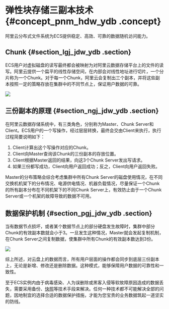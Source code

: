 # 弹性块存储三副本技术 {#concept_pnm_hdw_ydb .concept}

阿里云分布式文件系统为ECS提供稳定、高效、可靠的数据随机访问能力。

## Chunk {#section_lgj_jdw_ydb .section}

ECS用户对虚拟磁盘的读写最终都会被映射为对阿里云数据存储平台上的文件的读写。阿里云提供一个扁平的线性存储空间，在内部会对线性地址进行切片，一个分片称为一个Chunk。对于每一个Chunk，阿里云会复制出三个副本，并将这些副本按照一定的策略存放在集群中的不同节点上，保证用户数据的可靠。

![](http://static-aliyun-doc.oss-cn-hangzhou.aliyuncs.com/assets/img/9559/5222_zh-CN.png)

## 三份副本的原理 {#section_ngj_jdw_ydb .section}

在阿里云数据存储系统中，有三类角色，分别称为Master、Chunk Server和Client。ECS用户的一个写操作，经过层层转换，最终会交由Client来执行，执行过程简要说明如下：

1.  Client计算出这个写操作对应的Chunk。
2.  Client向Master查询该Chunk的三份副本的存放位置。
3.  Client根据Master返回的结果，向这3个Chunk Server发出写请求。
4.  如果三份都写成功，Client向用户返回成功；反之，Client向用户返回失败。

Master的分布策略会综合考虑集群中所有Chunk Server的磁盘使用情况，在不同交换机机架下的分布情况、电源供电情况、机器负载情况，尽量保证一个Chunk的所有副本分布在不同机架下的不同Chunk Server上，有效防止由于一个Chunk Server或一个机架的故障导致的数据不可用。

## 数据保护机制 {#section_pgj_jdw_ydb .section}

当有数据节点损坏，或者某个数据节点上的部分硬盘发生故障时，集群中部分Chunk的有效副本数就会小于3。一旦发生这种情况，Master就会发起复制机制，在Chunk Server之间复制数据，使集群中所有Chunk的有效副本数达到3份。

![](http://static-aliyun-doc.oss-cn-hangzhou.aliyuncs.com/assets/img/9559/5223_zh-CN.png)

综上所述，对云盘上的数据而言，所有用户层面的操作都会同步到底层三份副本上，无论是新增、修改还是删除数据。这种模式，能够保障用户数据的可靠性和一致性。

至于ECS实例内由于病毒感染、人为误删除或黑客入侵等软故障原因造成的数据丢失，需要采用备份、[快照](intl.zh-CN/产品简介/快照.md#)等技术手段来解决。任何一种技术都不可能解决全部的问题，因地制宜的选择合适的数据保护措施，才能为您宝贵的业务数据筑起一道坚实的防线。

